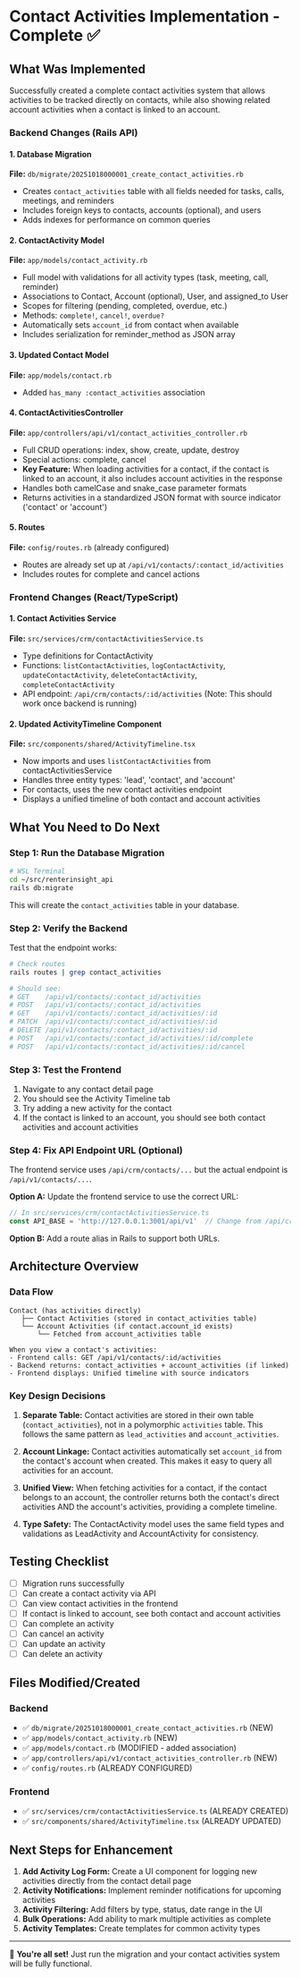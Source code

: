 # Contact Activities Implementation - Complete ✅

## What Was Implemented

Successfully created a complete contact activities system that allows activities to be tracked directly on contacts, while also showing related account activities when a contact is linked to an account.

### Backend Changes (Rails API)

#### 1. Database Migration
**File:** `db/migrate/20251018000001_create_contact_activities.rb`
- Creates `contact_activities` table with all fields needed for tasks, calls, meetings, and reminders
- Includes foreign keys to contacts, accounts (optional), and users
- Adds indexes for performance on common queries

#### 2. ContactActivity Model
**File:** `app/models/contact_activity.rb`
- Full model with validations for all activity types (task, meeting, call, reminder)
- Associations to Contact, Account (optional), User, and assigned_to User
- Scopes for filtering (pending, completed, overdue, etc.)
- Methods: `complete!`, `cancel!`, `overdue?`
- Automatically sets `account_id` from contact when available
- Includes serialization for reminder_method as JSON array

#### 3. Updated Contact Model
**File:** `app/models/contact.rb`
- Added `has_many :contact_activities` association

#### 4. ContactActivitiesController
**File:** `app/controllers/api/v1/contact_activities_controller.rb`
- Full CRUD operations: index, show, create, update, destroy
- Special actions: complete, cancel
- **Key Feature:** When loading activities for a contact, if the contact is linked to an account, it also includes account activities in the response
- Handles both camelCase and snake_case parameter formats
- Returns activities in a standardized JSON format with source indicator ('contact' or 'account')

#### 5. Routes
**File:** `config/routes.rb` (already configured)
- Routes are already set up at `/api/v1/contacts/:contact_id/activities`
- Includes routes for complete and cancel actions

### Frontend Changes (React/TypeScript)

#### 1. Contact Activities Service
**File:** `src/services/crm/contactActivitiesService.ts`
- Type definitions for ContactActivity
- Functions: `listContactActivities`, `logContactActivity`, `updateContactActivity`, `deleteContactActivity`, `completeContactActivity`
- API endpoint: `/api/crm/contacts/:id/activities` (Note: This should work once backend is running)

#### 2. Updated ActivityTimeline Component
**File:** `src/components/shared/ActivityTimeline.tsx`
- Now imports and uses `listContactActivities` from contactActivitiesService
- Handles three entity types: 'lead', 'contact', and 'account'
- For contacts, uses the new contact activities endpoint
- Displays a unified timeline of both contact and account activities

## What You Need to Do Next

### Step 1: Run the Database Migration

```bash
# WSL Terminal
cd ~/src/renterinsight_api
rails db:migrate
```

This will create the `contact_activities` table in your database.

### Step 2: Verify the Backend

Test that the endpoint works:

```bash
# Check routes
rails routes | grep contact_activities

# Should see:
# GET    /api/v1/contacts/:contact_id/activities
# POST   /api/v1/contacts/:contact_id/activities
# GET    /api/v1/contacts/:contact_id/activities/:id
# PATCH  /api/v1/contacts/:contact_id/activities/:id
# DELETE /api/v1/contacts/:contact_id/activities/:id
# POST   /api/v1/contacts/:contact_id/activities/:id/complete
# POST   /api/v1/contacts/:contact_id/activities/:id/cancel
```

### Step 3: Test the Frontend

1. Navigate to any contact detail page
2. You should see the Activity Timeline tab
3. Try adding a new activity for the contact
4. If the contact is linked to an account, you should see both contact activities and account activities

### Step 4: Fix API Endpoint URL (Optional)

The frontend service uses `/api/crm/contacts/...` but the actual endpoint is `/api/v1/contacts/...`. 

**Option A:** Update the frontend service to use the correct URL:

```typescript
// In src/services/crm/contactActivitiesService.ts
const API_BASE = 'http://127.0.0.1:3001/api/v1'  // Change from /api/crm
```

**Option B:** Add a route alias in Rails to support both URLs.

## Architecture Overview

### Data Flow

```
Contact (has activities directly)
   ├── Contact Activities (stored in contact_activities table)
   └── Account Activities (if contact.account_id exists)
       └── Fetched from account_activities table

When you view a contact's activities:
- Frontend calls: GET /api/v1/contacts/:id/activities
- Backend returns: contact_activities + account_activities (if linked)
- Frontend displays: Unified timeline with source indicators
```

### Key Design Decisions

1. **Separate Table:** Contact activities are stored in their own table (`contact_activities`), not in a polymorphic `activities` table. This follows the same pattern as `lead_activities` and `account_activities`.

2. **Account Linkage:** Contact activities automatically set `account_id` from the contact's account when created. This makes it easy to query all activities for an account.

3. **Unified View:** When fetching activities for a contact, if the contact belongs to an account, the controller returns both the contact's direct activities AND the account's activities, providing a complete timeline.

4. **Type Safety:** The ContactActivity model uses the same field types and validations as LeadActivity and AccountActivity for consistency.

## Testing Checklist

- [ ] Migration runs successfully
- [ ] Can create a contact activity via API
- [ ] Can view contact activities in the frontend
- [ ] If contact is linked to account, see both contact and account activities
- [ ] Can complete an activity
- [ ] Can cancel an activity
- [ ] Can update an activity
- [ ] Can delete an activity

## Files Modified/Created

### Backend
- ✅ `db/migrate/20251018000001_create_contact_activities.rb` (NEW)
- ✅ `app/models/contact_activity.rb` (NEW)
- ✅ `app/models/contact.rb` (MODIFIED - added association)
- ✅ `app/controllers/api/v1/contact_activities_controller.rb` (NEW)
- ✅ `config/routes.rb` (ALREADY CONFIGURED)

### Frontend
- ✅ `src/services/crm/contactActivitiesService.ts` (ALREADY CREATED)
- ✅ `src/components/shared/ActivityTimeline.tsx` (ALREADY UPDATED)

## Next Steps for Enhancement

1. **Add Activity Log Form:** Create a UI component for logging new activities directly from the contact detail page
2. **Activity Notifications:** Implement reminder notifications for upcoming activities
3. **Activity Filtering:** Add filters by type, status, date range in the UI
4. **Bulk Operations:** Add ability to mark multiple activities as complete
5. **Activity Templates:** Create templates for common activity types

---

🎉 **You're all set!** Just run the migration and your contact activities system will be fully functional.
